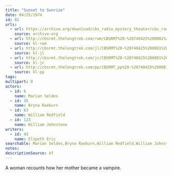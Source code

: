 ```yaml
---
title: "Sunset to Sunrise"
date: 04/25/1974
id: 81
urls: 
  - url: https://archive.org/download/cbs_radio_mystery_theater/cbs_radio_mystery_theater-0051-0100.zip/cbs_radio_mystery_theater-0051-0100%2Fcbsrmt_0081_sunrise_to_sunset.mp3
    source: archive-org
  - url: http://cbsrmt.thelongtrek.com/rwm/CBSRMT%20-%20740425%200081%20Sunrise%20to%20Sunset_rwm.mp3
    source: kl-rwm
  - url: http://cbsrmt.thelongtrek.com/jl/CBSRMT%20-%20740425%200081%20Sunset%20To%20Sunrise_jl.mp3
    source: kl-jl
  - url: http://cbsrmt.thelongtrek.com/jc/CBSRMT%20-%20740425%200081%20Sunrise%20To%20Sunset%20vbr%20fb2_jc.mp3
    source: kl-jc
  - url: http://cbsrmt.thelongtrek.com/pp/CBSRMT_pp%20-%20740425%200081%20Sunset%20to%20Sunrise.mp3
    source: kl-pp
tags: 
multipart: 0
actors:  
  - id: 6
    name: Marian Seldes  
  - id: 35
    name: Bryna Raeburn  
  - id: 63
    name: William Redfield  
  - id: 123
    name: William Johnstone
writers:  
  - id: 43
    name: Elspeth Eric
searchable: Marian Seldes,Bryna Raeburn,William Redfield,William Johnstone Elspeth Eric
notes: 
descriptionSource: kf
---
```

A woman recounts how her mother became a vampire.